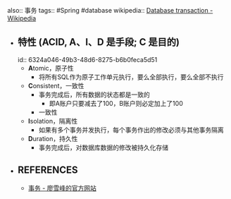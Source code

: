 also:: 事务
tags:: #Spring #database
wikipedia:: [Database transaction - Wikipedia](https://en.wikipedia.org/wiki/Database_transaction)
- ## 特性 (ACID, A、I、D 是手段; C 是目的)
  id:: 6324a046-49b3-48d6-8275-b6b0feca5d51
  - **A**tomic，原子性
    - 将所有SQL作为原子工作单元执行，要么全部执行，要么全部不执行
  - **C**onsistent，一致性
    - 事务完成后，所有数据的状态都是一致的
      - 即A账户只要减去了100，B账户则必定加上了100
    - 一致性
  - **I**solation，隔离性
    - 如果有多个事务并发执行，每个事务作出的修改必须与其他事务隔离
  - **D**uration，持久性
    - 事务完成后，对数据库数据的修改被持久化存储
- ## REFERENCES
  - [事务 - 廖雪峰的官方网站](https://www.liaoxuefeng.com/wiki/1177760294764384/1179611198786848)